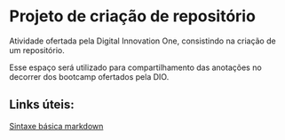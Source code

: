 # Projeto de criação de repositório
Atividade ofertada pela Digital Innovation One, consistindo na criação de um repositório.

Esse espaço será utilizado para compartilhamento das anotações no decorrer dos bootcamp ofertados pela DIO.

## Links úteis:
[Sintaxe básica markdown](https://www.markdownguide.org/)
